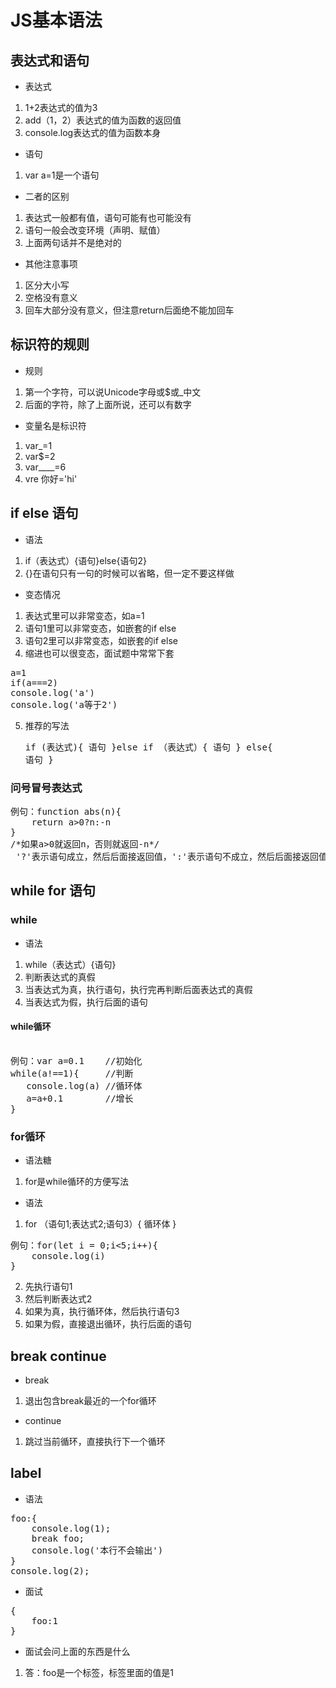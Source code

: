 # JS基本语法
## 表达式和语句
* 表达式
1. 1+2表达式的值为3
2. add（1，2）表达式的值为函数的返回值
3. console.log表达式的值为函数本身
* 语句
1. var a=1是一个语句
* 二者的区别
1. 表达式一般都有值，语句可能有也可能没有
2. 语句一般会改变环境（声明、赋值）
3. 上面两句话并不是绝对的
* 其他注意事项
1. 区分大小写
2. 空格没有意义
3. 回车大部分没有意义，但注意return后面绝不能加回车
## 标识符的规则
* 规则
1. 第一个字符，可以说Unicode字母或$或_中文
2. 后面的字符，除了上面所说，还可以有数字
* 变量名是标识符
1. var_=1
2. var$=2
3. var____=6
4. vre 你好='hi'
## if else 语句
* 语法
1. if（表达式）{语句}else{语句2}
2. {}在语句只有一句的时候可以省略，但一定不要这样做
* 变态情况
1. 表达式里可以非常变态，如a=1
2. 语句1里可以非常变态，如嵌套的if else
3. 语句2里可以非常变态，如嵌套的if else
4. 缩进也可以很变态，面试题中常常下套
<pre>a=1
if(a===2)
console.log('a')
console.log('a等于2')</pre>
5. 推荐的写法<pre>if (表达式){
语句
}else if （表达式）{
    语句
} else{
    语句
}</pre>
### 问号冒号表达式
<pre>例句：function abs(n){
    return a>0?n:-n
}
/*如果a>0就返回n，否则就返回-n*/
 '?'表示语句成立，然后后面接返回值，':'表示语句不成立，然后后面接返回值</pre>
## while for 语句
### while
* 语法
1. while（表达式）{语句}
2. 判断表达式的真假
3. 当表达式为真，执行语句，执行完再判断后面表达式的真假
4. 当表达式为假，执行后面的语句
#### while循环
<pre> 
例句：var a=0.1    //初始化
while(a!==1){     //判断
   console.log(a) //循环体
   a=a+0.1        //增长
}</pre>

### for循环
* 语法糖
1. for是while循环的方便写法
* 语法
1. for （语句1;表达式2;语句3）{
   循环体
   }
<pre>例句：for(let i = 0;i<5;i++){
    console.log(i)
}</pre>
2. 先执行语句1
3. 然后判断表达式2
4. 如果为真，执行循环体，然后执行语句3
5. 如果为假，直接退出循环，执行后面的语句
## break continue
* break
1. 退出包含break最近的一个for循环
* continue
1. 跳过当前循环，直接执行下一个循环
## label
* 语法
<pre>foo:{
    console.log(1);
    break foo;
    console.log('本行不会输出')
}
console.log(2);</pre>
* 面试
<pre>
{
    foo:1
}
</pre>
* 面试会问上面的东西是什么
1. 答：foo是一个标签，标签里面的值是1
